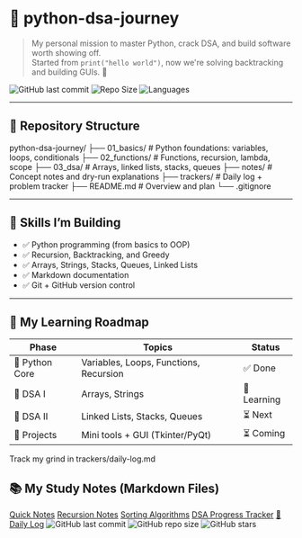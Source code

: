 # 🐍 python-dsa-journey

> My personal mission to master Python, crack DSA, and build software worth showing off.  
> Started from `print("hello world")`, now we're solving backtracking and building GUIs. 🚀

![GitHub last commit](https://img.shields.io/github/last-commit/bhavya-tripathy/python-dsa-journey?color=green&style=flat-square)
![Repo Size](https://img.shields.io/github/repo-size/bhavya-tripathy/python-dsa-journey?color=blue&style=flat-square)
![Languages](https://img.shields.io/github/languages/top/bhavya-tripathy/python-dsa-journey?style=flat-square)

---

## 🔧 Repository Structure

python-dsa-journey/
├── 01_basics/ # Python foundations: variables, loops, conditionals
├── 02_functions/ # Functions, recursion, lambda, scope
├── 03_dsa/ # Arrays, linked lists, stacks, queues
├── notes/ # Concept notes and dry-run explanations
├── trackers/ # Daily log + problem tracker
├── README.md # Overview and plan
└── .gitignore

---

## 🧠 Skills I’m Building

- ✅ Python programming (from basics to OOP)
- ✅ Recursion, Backtracking, and Greedy
- ✅ Arrays, Strings, Stacks, Queues, Linked Lists
- ✅ Markdown documentation
- ✅ Git + GitHub version control

---

## 🎯 My Learning Roadmap

| Phase          | Topics                                 | Status |
|----------------|-----------------------------------------|--------|
| 📘 Python Core | Variables, Loops, Functions, Recursion | ✅ Done |
| 📗 DSA I        | Arrays, Strings                        | 🔄 Learning |
| 📙 DSA II       | Linked Lists, Stacks, Queues           | ⏳ Next |
| 📕 Projects     | Mini tools + GUI (Tkinter/PyQt)        | ⏳ Coming |

Track my grind in trackers/daily-log.md
## 📚 My Study Notes (Markdown Files)

[Quick Notes](01_basics/02_functions/03_dsa/notes/quicknotes.md)
[Recursion Notes](notes/recursion.md)
[Sorting Algorithms](notes/sorting_algorithms.md)
[DSA Progress Tracker](03_dsa/notes/trackers/dsa-progress.md)
[📝 Daily Log](01_basics/02_functions/03_dsa/notes/trackers/daily-log.md)
![GitHub last commit](https://img.shields.io/github/last-commit/bhavya-tripathy/python-dsa-journey)
![GitHub repo size](https://img.shields.io/github/repo-size/bhavya-tripathy/python-dsa-journey)
![GitHub stars](https://img.shields.io/github/stars/bhavya-tripathy/python-dsa-journey?style=social)

